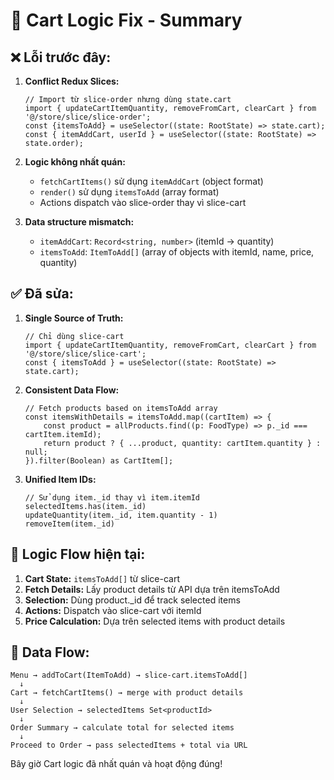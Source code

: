 # 🔧 Cart Logic Fix - Summary

## ❌ **Lỗi trước đây:**

1. **Conflict Redux Slices:**
   ```tsx
   // Import từ slice-order nhưng dùng state.cart
   import { updateCartItemQuantity, removeFromCart, clearCart } from '@/store/slice/slice-order';
   const {itemsToAdd} = useSelector((state: RootState) => state.cart);
   const { itemAddCart, userId } = useSelector((state: RootState) => state.order);
   ```

2. **Logic không nhất quán:**
   - `fetchCartItems()` sử dụng `itemAddCart` (object format)
   - `render()` sử dụng `itemsToAdd` (array format)
   - Actions dispatch vào slice-order thay vì slice-cart

3. **Data structure mismatch:**
   - `itemAddCart`: `Record<string, number>` (itemId -> quantity)
   - `itemsToAdd`: `ItemToAdd[]` (array of objects with itemId, name, price, quantity)

## ✅ **Đã sửa:**

1. **Single Source of Truth:**
   ```tsx
   // Chỉ dùng slice-cart
   import { updateCartItemQuantity, removeFromCart, clearCart } from '@/store/slice/slice-cart';
   const { itemsToAdd } = useSelector((state: RootState) => state.cart);
   ```

2. **Consistent Data Flow:**
   ```tsx
   // Fetch products based on itemsToAdd array
   const itemsWithDetails = itemsToAdd.map((cartItem) => {
       const product = allProducts.find((p: FoodType) => p._id === cartItem.itemId);
       return product ? { ...product, quantity: cartItem.quantity } : null;
   }).filter(Boolean) as CartItem[];
   ```

3. **Unified Item IDs:**
   ```tsx
   // Sử dụng item._id thay vì item.itemId
   selectedItems.has(item._id)
   updateQuantity(item._id, item.quantity - 1)
   removeItem(item._id)
   ```

## 🎯 **Logic Flow hiện tại:**

1. **Cart State:** `itemsToAdd[]` từ slice-cart
2. **Fetch Details:** Lấy product details từ API dựa trên itemsToAdd
3. **Selection:** Dùng product._id để track selected items
4. **Actions:** Dispatch vào slice-cart với itemId
5. **Price Calculation:** Dựa trên selected items with product details

## 🔄 **Data Flow:**

```
Menu → addToCart(ItemToAdd) → slice-cart.itemsToAdd[]
  ↓
Cart → fetchCartItems() → merge with product details
  ↓  
User Selection → selectedItems Set<productId>
  ↓
Order Summary → calculate total for selected items
  ↓
Proceed to Order → pass selectedItems + total via URL
```

Bây giờ Cart logic đã nhất quán và hoạt động đúng!
